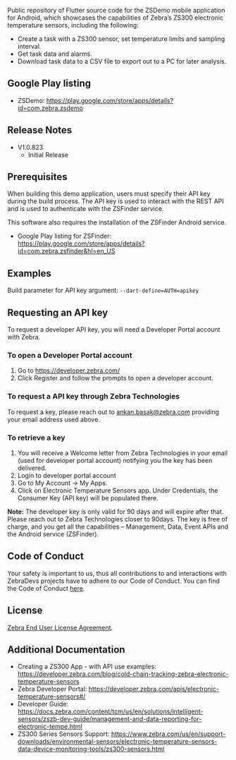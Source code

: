 Public repository of Flutter source code for the ZSDemo mobile application for Android, which showcases the capabilities of Zebra’s ZS300 electronic temperature sensors, including the following:
- Create a task with a ZS300 sensor, set temperature limits and sampling interval.
- Get task data and alarms.
- Download task data to a CSV file to export out to a PC for later analysis.

## Google Play listing

- ZSDemo: https://play.google.com/store/apps/details?id=com.zebra.zsdemo

## Release Notes

- V1.0.823
  - Initial Release

## Prerequisites

When building this demo application, users must specify their API key during the build process. The API key is used to interact with the REST API and is used to authenticate with the ZSFinder service.

This software also requires the installation of the ZSFinder Android service.
- Google Play listing for ZSFinder: https://play.google.com/store/apps/details?id=com.zebra.zsfinder&hl=en_US

## Examples
Build parameter for API key argument: `--dart-define=AUTH=apikey`

## Requesting an API key

To request a developer API key, you will need a Developer Portal account with Zebra.

### To open a Developer Portal account

1.	Go to https://developer.zebra.com/
2.	Click Register and follow the prompts to open a developer account.

### To request a API key through Zebra Technologies

To request a key, please reach out to [ankan.basak@zebra.com](mailto:ankan.basak@zebra.com) providing your email address used above.

### To retrieve a key

1.	You will receive a Welcome letter from Zebra Technologies in your email (used for developer portal account) notifying you the key has been delivered.
2.	Login to developer portal account
3.	Go to My Account -> My Apps.
4.	Click on Electronic Temperature Sensors app. Under Credentials, the Consumer Key (API key) will be populated there.

**Note:** The developer key is only valid for 90 days and will expire after that. Please reach out to Zebra Technologies closer to 90days. The key is free of charge, and you get all the capabilities – Management, Data, Event APIs and the Android service (ZSFinder).

## Code of Conduct

Your safety is important to us, thus all contributions to and interactions with ZebraDevs projects have to adhere to our Code of Conduct. You can find the Code of Conduct [here](Code_of_Conduct.md).

## License

[Zebra End User License Agreement](ZEBRA_EULA_LICENSE.md).

## Additional Documentation

- Creating a ZS300 App - with API use examples:
https://developer.zebra.com/blog/cold-chain-tracking-zebra-electronic-temperature-sensors
- Zebra Developer Portal:
https://developer.zebra.com/apis/electronic-temperature-sensors#/
- Developer Guide:
https://docs.zebra.com/content/tcm/us/en/solutions/intelligent-sensors/zszb-dev-guide/management-and-data-reporting-for-electronic-tempe.html
- ZS300 Series Sensors Support:
https://www.zebra.com/us/en/support-downloads/environmental-sensors/electronic-temperature-sensors-data-device-monitoring-tools/zs300-sensors.html

